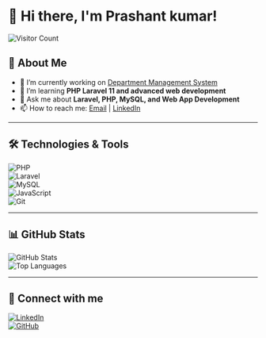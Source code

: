 # 👋 Hi there, I'm Prashant kumar!  
![Visitor Count](https://komarev.com/ghpvc/?username=krishna1632&color=blue)

## 🚀 About Me
- 🔭 I’m currently working on [Department Management System](https://github.com/krishna1632/department-management-system)  
- 🌱 I’m learning **PHP Laravel 11 and advanced web development**  
- 💬 Ask me about **Laravel, PHP, MySQL, and Web App Development**  
- 📫 How to reach me: [Email](mailto:youremail@example.com) | [LinkedIn](https://linkedin.com/in/yourprofile)  

---

## 🛠️ Technologies & Tools  
![PHP](https://img.shields.io/badge/-PHP-777BB4?logo=php&logoColor=white&style=flat)  
![Laravel](https://img.shields.io/badge/-Laravel-F9322C?logo=laravel&logoColor=white&style=flat)  
![MySQL](https://img.shields.io/badge/-MySQL-00758F?logo=mysql&logoColor=white&style=flat)  
![JavaScript](https://img.shields.io/badge/-JavaScript-F7DF1E?logo=javascript&logoColor=black&style=flat)  
![Git](https://img.shields.io/badge/-Git-F05032?logo=git&logoColor=white&style=flat)  

---

## 📊 GitHub Stats  
![GitHub Stats](https://github-readme-stats.vercel.app/api?username=krishna1632&show_icons=true&theme=radical)  
![Top Languages](https://github-readme-stats.vercel.app/api/top-langs/?username=krishna1632&layout=compact&theme=radical)  

---

## 🔗 Connect with me  
[![LinkedIn](https://img.shields.io/badge/-LinkedIn-0A66C2?logo=linkedin&logoColor=white&style=flat)](https://linkedin.com/in/yourprofile)  
[![GitHub](https://img.shields.io/badge/-GitHub-181717?logo=github&logoColor=white&style=flat)](https://github.com/krishna1632)  
